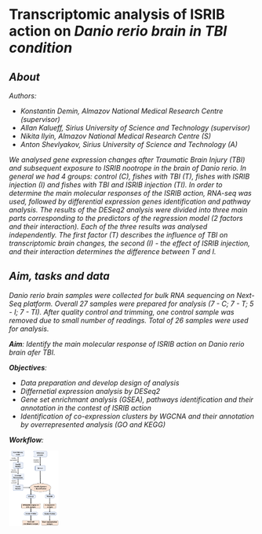 # Transcriptomic analysis of ISRIB action on <i>Danio rerio<i> brain in TBI condition

## About

Authors: 
- Konstantin Demin, Almazov National Medical Research Centre (supervisor)
- Allan Kalueff, Sirius University of Science and Technology (supervisor)
- Nikita Ilyin, Almazov National Medical Research Centre (S)
- Anton Shevlyakov, Sirius University of Science and Technology (A)

We analysed gene expression changes after Traumatic Brain Injury (TBI) and subsequent exposure to ISRIB nootrope in the brain of <i>Danio rerio<i>. In general we had 4 groups: control (C), fishes with TBI (T), fishes with ISRIB injection (I) and fishes with TBI and ISRIB injection (TI). In order to determine the main molecular responses of the ISRIB action, RNA-seq was used, followed by differential expression genes identification and pathway analysis. The results of the DESeq2 analysis were divided into three main parts corresponding to the predictors of the regression model (2 factors and their interaction). Each of the three results was analysed independently. The first factor (T) describes the influence of TBI on transcriptomic brain changes, the second (I) - the effect of ISRIB injection, and their interaction determines the difference between T and I.

## Aim, tasks and data

<i>Danio rerio<i> brain samples were collected for bulk RNA sequencing on Next-Seq platform. Overall 27 samples were prepared for analysis (7 - C; 7 - T; 5 - I; 7 - TI). After quality control and trimming, one control sample was removed due to small number of readings. Total of 26 samples were used for analysis. 

**Aim**: Identify the main molecular response of ISRIB action on <i>Danio rerio<i> brain afer TBI.

**Objectives**: 

- Data preparation and develop design of analysis
- Differnetial expression analysis by DESeq2
- Gene set enrichmant analysis (GSEA), pathways identification and their annotation in the contest of ISRIB action
- Identification of co-expression clusters by WGCNA and their annotation by overrepresented analysis (GO and KEGG)

**Workflow**: 

<img src="https://github.com/FLinT3/Transcriptomic-analysis-of-ISRIB-action-on-danio-rerio-brain-in-TBI-condition/blob/main/Images/Workflow.gif" width="20%">



